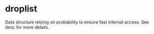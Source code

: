 # droplist
Data structure relying on probability to ensure fast internal access.  See desc for more details.
